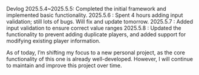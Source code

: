 Devlog
2025.5.4~2025.5.5:  Completed the initial framework and implemented basic functionality.
2025.5.6         :  Spent 4 hours adding input validation; still lots of bugs. Will fix and update tomorrow.
2025.5.7         :  Added input validation to ensure correct value ranges
2025.5.8         :  Updated the functionality to prevent adding duplicate players, and added support for modifying existing player information.

As of today, I’m shifting my focus to a new personal project, as the core functionality of this one is already well-developed. However, I will continue to maintain and improve this project over time.